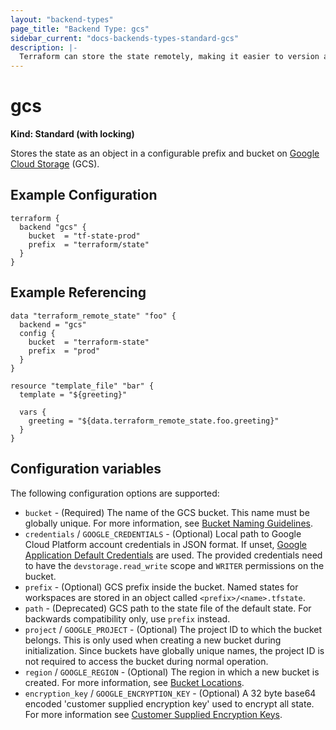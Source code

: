```yaml
---
layout: "backend-types"
page_title: "Backend Type: gcs"
sidebar_current: "docs-backends-types-standard-gcs"
description: |-
  Terraform can store the state remotely, making it easier to version and work with in a team.
---
```


# gcs

**Kind: Standard (with locking)**

Stores the state as an object in a configurable prefix and bucket on [Google Cloud Storage](https://cloud.google.com/storage/) (GCS).

## Example Configuration

```hcl
terraform {
  backend "gcs" {
    bucket  = "tf-state-prod"
    prefix  = "terraform/state"
  }
}
```

## Example Referencing

```hcl
data "terraform_remote_state" "foo" {
  backend = "gcs"
  config {
    bucket  = "terraform-state"
    prefix  = "prod"
  }
}

resource "template_file" "bar" {
  template = "${greeting}"

  vars {
    greeting = "${data.terraform_remote_state.foo.greeting}"
  }
}
```

## Configuration variables

The following configuration options are supported:

 *  `bucket` - (Required) The name of the GCS bucket.
    This name must be globally unique.
    For more information, see [Bucket Naming Guidelines](https://cloud.google.com/storage/docs/bucketnaming.html#requirements).
 *  `credentials` / `GOOGLE_CREDENTIALS` - (Optional) Local path to Google Cloud Platform account credentials in JSON format.
    If unset, [Google Application Default Credentials](https://developers.google.com/identity/protocols/application-default-credentials) are used.
    The provided credentials need to have the `devstorage.read_write` scope and `WRITER` permissions on the bucket.
 *  `prefix` - (Optional) GCS prefix inside the bucket. Named states for workspaces are stored in an object called `<prefix>/<name>.tfstate`.
 *  `path` - (Deprecated) GCS path to the state file of the default state. For backwards compatibility only, use `prefix` instead.
 *  `project` / `GOOGLE_PROJECT` - (Optional) The project ID to which the bucket belongs. This is only used when creating a new bucket during initialization.
    Since buckets have globally unique names, the project ID is not required to access the bucket during normal operation.
 *  `region` / `GOOGLE_REGION` - (Optional) The region in which a new bucket is created.
    For more information, see [Bucket Locations](https://cloud.google.com/storage/docs/bucket-locations).
 *  `encryption_key` / `GOOGLE_ENCRYPTION_KEY` - (Optional) A 32 byte base64 encoded 'customer supplied encryption key' used to encrypt all state. For more information see [Customer Supplied Encryption Keys](https://cloud.google.com/storage/docs/encryption#customer-supplied).
